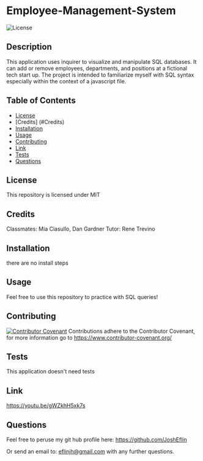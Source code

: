 # Employee-Management-System
![License](https://img.shields.io/badge/license-MIT-blue?logo=github)

## Description
This application uses inquirer to visualize and manipulate SQL databases. It can add or remove employees, departments, and positions at a fictional tech start up. The project is intended to familiarize myself with SQL syntax especially within the context of a javascript file.

## Table of Contents
- [License](#license)
- [Credits] (#Credits)
- [Installation](#installation)
- [Usage](#usage)
- [Contributing](#contributing)
- [Link](#Link)
- [Tests](#tests)
- [Questions](#Questions)

## License
This repository is licensed under
   MIT

## Credits
Classmates:
   Mia Ciasullo, Dan Gardner
Tutor:
   Rene Trevino
## Installation
there are no install steps

## Usage
Feel free to use this repository to practice with SQL queries!

## Contributing
[![Contributor Covenant](https://img.shields.io/badge/Contributor%20Covenant-2.1-4baaaa.svg)](code_of_conduct.md) Contributions adhere to the Contributor Covenant, for more information go to https://www.contributor-covenant.org/

## Tests
This application doesn't need tests

## Link
https://youtu.be/gWZkhH5xk7s

## Questions

Feel free to peruse my git hub profile here:
https://github.com/JoshEflin

Or send an email to:
eflinjh@gmail.com
with  any further questions.

  
 

